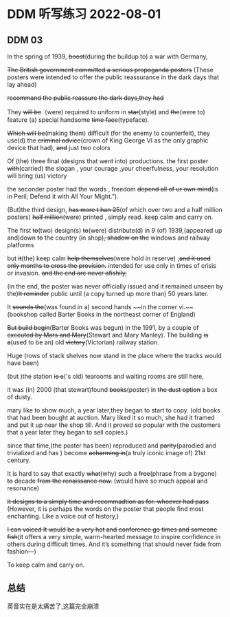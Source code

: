 # DDM 听写练习 2022-08-01

## DDM 03
 
In the spring of 1939, ~~boost~~(during the buildup to) a war with Germany,


~~The British government committed  a serious propoganda posters~~ (These posters were intended to offer the public reassurance in the dark days that lay ahead)

~~recommand the public reassure the dark days,they had~~

They ~~will be~~（were) required to uniform in ~~star~~(style) and ~~the~~(were to) feature (a) special handsome ~~time face~~(typeface).

~~Which will be~~(making them) difficult (for the enemy to counterfeit), they use(d) the ~~criminal advice~~(crown of King George VI as the only graphic device that had), ~~and~~ just two colors

Of (the) three final (designs that went into) productions. the first poster ~~with~~(carried) the slogan , your courage ,your cheerfulness, your resolution will bring (us) victory

the seconder poster had the words  , freedom ~~depend all of ur own mind~~(is in Peril; Defend it with All Your Might.”).

(But)the third  design, ~~has more t han 25~~(of which over two and a half million posters) ~~half million~~(were) printed , simply read. keep calm and carry on.

The first ~~to~~(two) design(s) ~~to~~(were) distribute(d) in 9 (of) 1939,(appeared up and)down ~~to~~ the country (in shop)~~, shadow on the~~ windows and railway platforms 

but ~~it~~(the) keep calm ~~help themselves~~(were hold in reserve) ;~~and it used only months to cross the provision.~~ intended for use only in times of crisis or invasion.
~~and the end are never afishily,~~

(in the end, the poster was never officially issued and it remained unseen by the)~~It reminder~~ public until (a copy turned up more than) 50 years later.


It ~~sounds the~~(was found in a)  second hands ~~in the corner vi.\~~(bookshop called Barter Books in the northeast corner of England)




~~But build begin~~(Barter Books was begun) in the 1991,  by a couple of ~~executed by Mars and Mary~~(Stewart and Mary Manley). The building ~~is a~~(used to be an) old ~~victory~~(Victorian) railway station.

Huge (rows of stack shelves now stand in the place where the tracks would have been)

(but )the station ~~is a~~('s old) tearooms and waiting rooms are still here,


it was (in) 2000 (that stewart)found ~~books~~(poster) in ~~the dust option~~ a box of dusty.



mary like to show much, a year later,they began to start to copy. (old books that had been bought at auction. Mary liked it so much, she had it framed and put it up near the shop till. And it proved so popular with the customers that a year later they began to sell copies.)

since that time,(the poster has been) reproduced and ~~parity~~(parodied and trivialized and has ) become ~~acharming in~~(a truly iconic image of) 21st century.

It is hard to say that exactly ~~what~~(why) such a ~~free~~(phrase from a bygone) ~~to~~ decade ~~from the renaissance now.~~ (would have so much appeal and resonance)


~~It designs to a simply time and recommadtion as for. whoever had pass~~ (However, it is perhaps the words on the poster that people find most enchanting. Like a voice out of history,)

~~I can voiced  It would be a very hot and conference go times and someone fish~~(it offers a very simple, warm-hearted message to inspire confidence in others during difficult times. And it’s something that should never fade from fashion—)

To keep calm and carry on.


## 总结
英音实在是太痛苦了,这篇完全崩溃